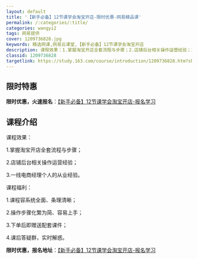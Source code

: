 ```yaml
---
layout: default
title: '【新手必备】12节课学会淘宝开店-限时优惠-网易精品课'
permalink: /:categories/:title/
categories: wangyi2
tags: 网易提供
cover: 1209736828.jpg
keywords: 精选网课,网易云课堂,【新手必备】12节课学会淘宝开店
description: 课程效果：1.掌握淘宝开店全套流程与步骤；2.店铺后台相关操作运营经验；3.一线电商经理个人的从业经验。课程福利：1.课
classid: 1209736828
targetlink: https://study.163.com/course/introduction/1209736828.htm?share=1&shareId=1025206652&utm_campaign=share&utm_medium=iphoneShare&utm_source=&utm_u=1025206652
---
```


## 限时特惠

**限时优惠，火速报名**：[【新手必备】12节课学会淘宝开店-报名学习](https://study.163.com/course/introduction/1209736828.htm?share=1&shareId=1025206652&utm_campaign=share&utm_medium=iphoneShare&utm_source=&utm_u=1025206652)

## 课程介绍

课程效果：

1.掌握淘宝开店全套流程与步骤；

2.店铺后台相关操作运营经验；

3.一线电商经理个人的从业经验。

课程福利：

1.课程容系统全面、条理清晰；

2.操作步骤化繁为简、容易上手；

3.下单后即赠送配套课件；

4.课后答疑群，实时解惑。

**限时优惠，报名地址**：[【新手必备】12节课学会淘宝开店-报名学习](https://study.163.com/course/introduction/1209736828.htm?share=1&shareId=1025206652&utm_campaign=share&utm_medium=iphoneShare&utm_source=&utm_u=1025206652)

